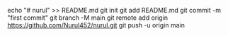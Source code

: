 echo "# nurul" >> README.md
git init
git add README.md
git commit -m "first commit"
git branch -M main
git remote add origin https://github.com/Nurul452/nurul.git
git push -u origin main
